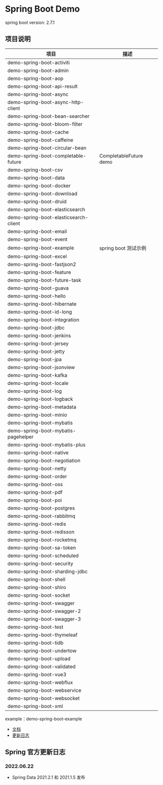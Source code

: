 # Spring Boot Demo

spring boot version: 2.7.1

## 项目说明
| 项目                                    | 描述                     |
|---------------------------------------|------------------------|
| demo-spring-boot-activiti             |                        |
| demo-spring-boot-admin                |                        |
| demo-spring-boot-aop                  |                        |
| demo-spring-boot-api-result           |                        |
| demo-spring-boot-async                |                        |
| demo-spring-boot-async-http-client    |                        |
| demo-spring-boot-bean-searcher        |                        |
| demo-spring-boot-bloom-filter         |                        |
| demo-spring-boot-cache                |                        |
| demo-spring-boot-caffeine             |                        |
| demo-spring-boot-circular-bean        |                        |
| demo-spring-boot-completable-future   | CompletableFuture demo |
| demo-spring-boot-csv                  |                        |
| demo-spring-boot-data                 |                        |
| demo-spring-boot-docker               |                        |
| demo-spring-boot-download             |                        |
| demo-spring-boot-druid                |                        |
| demo-spring-boot-elasticsearch        |                        |
| demo-spring-boot-elasticsearch-client |                        |
| demo-spring-boot-email                |                        |
| demo-spring-boot-event                |                        |
| demo-spring-boot-example              | spring boot 测试示例       |
| demo-spring-boot-excel                |                        |
| demo-spring-boot-fastjson2            |                        |
| demo-spring-boot-feature              |                        |
| demo-spring-boot-future-task          |                        |
| demo-spring-boot-guava                |                        |
| demo-spring-boot-hello                |                        |
| demo-spring-boot-hibernate            |                        |
| demo-spring-boot-id-long              |                        |
| demo-spring-boot-integration          |                        |
| demo-spring-boot-jdbc                 |                        |
| demo-spring-boot-jenkins              |                        |
| demo-spring-boot-jersey               |                        |
| demo-spring-boot-jetty                |                        |
| demo-spring-boot-jpa                  |                        |
| demo-spring-boot-jsonview             |                        |
| demo-spring-boot-kafka                |                        |
| demo-spring-boot-locale               |                        |
| demo-spring-boot-log                  |                        |
| demo-spring-boot-logback              |                        |
| demo-spring-boot-metadata             |                        |
| demo-spring-boot-minio                |                        |
| demo-spring-boot-mybatis              |                        |
| demo-spring-boot-mybatis-pagehelper   |                        |
| demo-spring-boot-mybatis-plus         |                        |
| demo-spring-boot-native               |                        |
| demo-spring-boot-negotiation          |                        |
| demo-spring-boot-netty                |                        |
| demo-spring-boot-order                |                        |
| demo-spring-boot-oss                  |                        |
| demo-spring-boot-pdf                  |                        |
| demo-spring-boot-poi                  |                        |
| demo-spring-boot-postgres             |                        |
| demo-spring-boot-rabbitmq             |                        |
| demo-spring-boot-redis                |                        |
| demo-spring-boot-redisson             |                        |
| demo-spring-boot-rocketmq             |                        |
| demo-spring-boot-sa-token             |                        |
| demo-spring-boot-scheduled            |                        |
| demo-spring-boot-security             |                        |
| demo-spring-boot-sharding-jdbc        |                        |
| demo-spring-boot-shell                |                        |
| demo-spring-boot-shiro                |                        |
| demo-spring-boot-socket               |                        |
| demo-spring-boot-swagger              |                        |
| demo-spring-boot-swagger-2            |                        |
| demo-spring-boot-swagger-3            |                        |
| demo-spring-boot-test                 |                        |
| demo-spring-boot-thymeleaf            |                        |
| demo-spring-boot-tidb                 |                        |
| demo-spring-boot-undertow             |                        |
| demo-spring-boot-upload               |                        |
| demo-spring-boot-validated            |                        |
| demo-spring-boot-vue3                 |                        |
| demo-spring-boot-webflux              |                        |
| demo-spring-boot-webservice           |                        |
| demo-spring-boot-websocket            |                        |
| demo-spring-boot-xml                  |                        |


example：demo-spring-boot-example

- [文档](https://www.yuque.com/fengwenyi/spring-boot-demo)
- [更新日志](LOG.md)

## Spring 官方更新日志

### 2022.06.22

- Spring Data 2021.2.1 和 2021.1.5 发布


